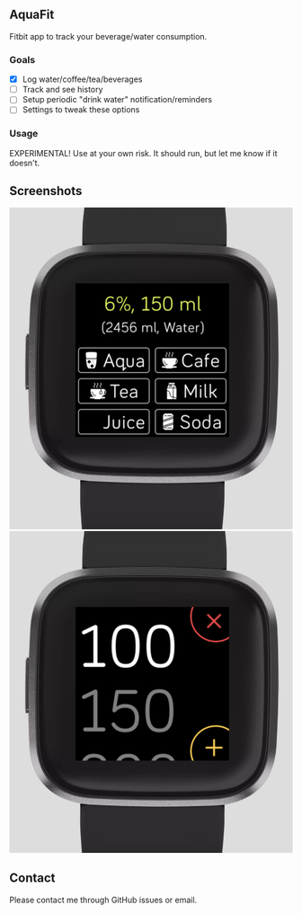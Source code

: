 ## AquaFit

Fitbit app to track your beverage/water consumption.

### Goals

- [x] Log water/coffee/tea/beverages
- [ ] Track and see history
- [ ] Setup periodic "drink water" notification/reminders
- [ ] Settings to tweak these options

### Usage

EXPERIMENTAL! Use at your own risk. It should run, but let me know if it doesn't.

## Screenshots

![Main Screen](/screenshots/main.png)
![Add Amount Screen](/screenshots/add_amount.png)

## Contact

Please contact me through GitHub issues or email.
